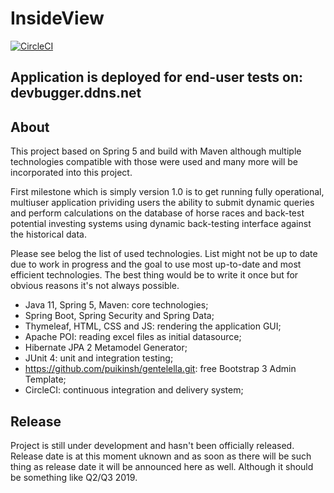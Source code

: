 # InsideView

[![CircleCI](https://circleci.com/gh/jogurtnik/insideview.svg?style=svg)](https://circleci.com/gh/jogurtnik/insideview)

## Application is deployed for end-user tests on: devbugger.ddns.net

## About
This project based on Spring 5 and build with Maven although multiple technologies compatible with those were used and many more will be incorporated into this project.

First milestone which is simply version 1.0 is to get running fully operational, multiuser application prividing users the ability to submit dynamic queries and perform calculations on the database of horse races and back-test potential investing systems using dynamic back-testing interface against the historical data. 

Please see belog the list of used technologies. List might not be up to date due to work in progress and the goal to use most up-to-date and most efficient technologies. The best thing would be to write it once but for obvious reasons it's not always possible.
- Java 11, Spring 5, Maven: core technologies;
- Spring Boot, Spring Security and Spring Data;
- Thymeleaf, HTML, CSS and JS: rendering the application GUI;
- Apache POI: reading excel files as initial datasource;
- Hibernate JPA 2 Metamodel Generator;
- JUnit 4: unit and integration testing;
- https://github.com/puikinsh/gentelella.git: free Bootstrap 3 Admin Template;
- CircleCI: continuous integration and delivery system;


## Release
Project is still under development and hasn't been officially released. Release date is at this moment uknown and as soon as there will be such thing as release date it will be announced here as well. 
Although it should be something like Q2/Q3 2019.
